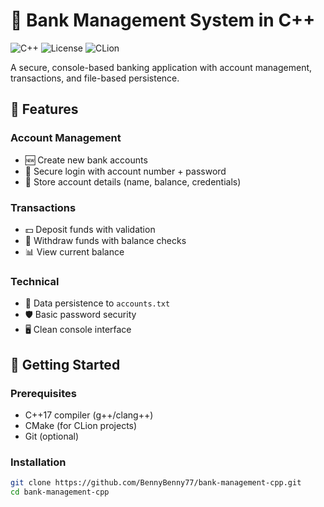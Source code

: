 # 💼 Bank Management System in C++

![C++](https://img.shields.io/badge/C++-17-blue.svg)
![License](https://img.shields.io/badge/License-MIT-green.svg)
![CLion](https://img.shields.io/badge/IDE-CLion-purple.svg)

A secure, console-based banking application with account management, transactions, and file-based persistence.

## 🌟 Features

### Account Management
- 🆕 Create new bank accounts
- 🔐 Secure login with account number + password
- 📝 Store account details (name, balance, credentials)

### Transactions
- 💵 Deposit funds with validation
- 💸 Withdraw funds with balance checks
- 📊 View current balance

### Technical
- 💾 Data persistence to `accounts.txt`
- 🛡️ Basic password security
- 🖥️ Clean console interface

## 🚀 Getting Started

### Prerequisites
- C++17 compiler (g++/clang++)
- CMake (for CLion projects)
- Git (optional)

### Installation
```bash
git clone https://github.com/BennyBenny77/bank-management-cpp.git
cd bank-management-cpp

